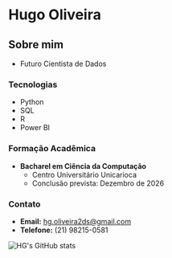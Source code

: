#  Hugo Oliveira

## Sobre mim
- Futuro Cientista de Dados

### Tecnologias
  - Python
  - SQL
  - R
  - Power BI 

### Formação Acadêmica
- **Bacharel em Ciência da Computação**
  - Centro Universitário Unicarioca
  - Conclusão prevista: Dezembro de 2026

### Contato
- **Email:** hg.oliveira2ds@gmail.com
- **Telefone:** (21) 98215-0581

![HG's GitHub stats](https://github-readme-stats.vercel.app/api?username=seu_usuario&show_icons=true&theme=radical)
